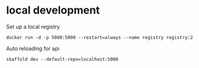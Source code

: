 
# local development

Set up a local registry
```
docker run -d -p 5000:5000 --restart=always --name registry registry:2
```

Auto reloading for api
```
skaffold dev --default-repo=localhost:5000
```
